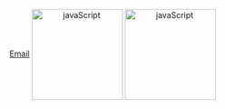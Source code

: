<div align="center">

  <a href="mailto:joaocoromberk@gmail.com">Email</a>
  <img height="160em" align="center" alt="javaScript" src="https://github-readme-stats.vercel.app/api?username=joaofelipesc&amp;show_icons=true&amp;theme=transparent"/> 
  <img height="160em" align="center" alt="javaScript" src="https://github-readme-stats.vercel.app/api/top-langs/?username=joaofelipesc&amp;layout=compact&amp;theme=transparent"/>
  
</div>
